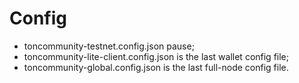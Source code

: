 # Config
- toncommunity-testnet.config.json pause;
- toncommunity-lite-client.config.json is the last wallet config file;
- toncommunity-global.config.json is the last full-node config file.
